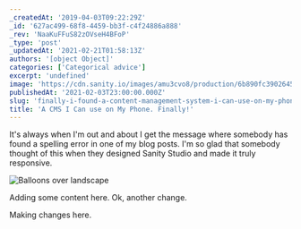 ```yaml
---
_createdAt: '2019-04-03T09:22:29Z'
_id: '627ac499-68f8-4459-bb3f-c4f24886a888'
_rev: 'NaaKuFFuS82zOVseH4BFoP'
_type: 'post'
_updatedAt: '2021-02-21T01:58:13Z'
authors: '[object Object]'
categories: ['Categorical advice']
excerpt: 'undefined'
image: 'https://cdn.sanity.io/images/amu3cvo8/production/6b890fc3902645a75a82c95e18ae6c309c77bab3-1350x900.png?w=600'
publishedAt: '2021-02-03T23:00:00.000Z'
slug: 'finally-i-found-a-content-management-system-i-can-use-on-my-phone'
title: 'A CMS I Can use on My Phone. Finally!'
---
```


It's always when I'm out and about I get the message where somebody has found a spelling error in one of my blog posts. I'm so glad that somebody thought of this when they designed Sanity Studio and made it truly responsive. 

![Balloons over landscape](https://cdn.sanity.io/images/amu3cvo8/production/cc93b69600f5cd1abce97fd0d4aa71793dbbba76-1350x900.png?w=600)

Adding some content here. Ok, another change. 

Making changes here.